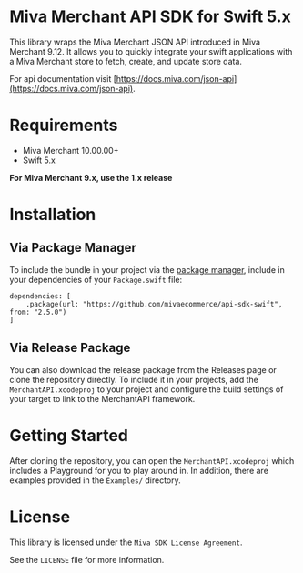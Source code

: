 # Miva Merchant API SDK for Swift 5.x

This library wraps the Miva Merchant JSON API introduced in
Miva Merchant 9.12. It allows you to quickly integrate your swift
applications with a Miva Merchant store to fetch, create, and update
store data.

For api documentation visit [https://docs.miva.com/json-api](https://docs.miva.com/json-api).

# Requirements

- Miva Merchant 10.00.00+
- Swift 5.x

**For Miva Merchant 9.x, use the 1.x release**

# Installation

## Via Package Manager

To include the bundle in your project via the [package manager](https://swift.org/package-manager/), include in your dependencies of your `Package.swift` file:

    dependencies: [
        .package(url: "https://github.com/mivaecommerce/api-sdk-swift", from: "2.5.0")
    ]

## Via Release Package

You can also download the release package from the Releases page or clone the repository directly. To include it in your projects, add the `MerchantAPI.xcodeproj` to your project and configure the build settings of your target to link to the MerchantAPI framework.

# Getting Started

After cloning the repository, you can open the `MerchantAPI.xcodeproj` which includes a Playground for you to play around in. In addition, there are examples provided in the `Examples/` directory.

# License

This library is licensed under the `Miva SDK License Agreement`.

See the `LICENSE` file for more information.
